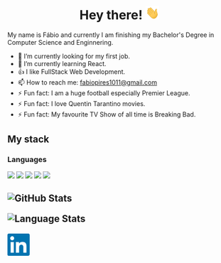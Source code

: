 
<!-- <p align="center">
<a href="https://www.linkedin.com/in/luismarques99/"><img height="50" src="https://raw.githubusercontent.com/LuisMarques99/LuisMarques99/master/assets/linkedin-logo.png"></a>
&nbsp;&nbsp;
<a href="https://gitlab.com/LuisMarques99"><img height="50" src="https://raw.githubusercontent.com/LuisMarques99/LuisMarques99/master/assets/gitlab-logo.png"></a>
&nbsp;&nbsp;
<a href="https://www.buymeacoffee.com/LuisMarques99"><img height="50" src="https://raw.githubusercontent.com/LuisMarques99/LuisMarques99/master/assets/BMC/bmc-button.png"></a>
</p> -->

<h1 align='center'>Hey there!
<img src="https://raw.githubusercontent.com/LuisMarques99/LuisMarques99/master/assets/wave.gif" height="30px"/>
</h1>

<!-- ## Hey there! <img src="assets/wave.gif" height="30px"/> -->

My name is Fábio and currently I am finishing my Bachelor's Degree in Computer Science and Enginnering.

- 🔭 I’m currently looking for my first job.
- 🌱 I’m currently learning React.
- 👍 I like FullStack Web Development.
- 📫 How to reach me: fabiopires1011@gmail.com
- ⚡ Fun fact: I am a huge football especially Premier League.
- ⚡ Fun fact: I love Quentin Tarantino movies.
- ⚡ Fun fact: My favourite TV Show of all time is Breaking Bad.


<!-- --- -->

<p></p>

<h2> My stack 
<h3> Languages </h3>
  <p align="left">
<img height="150" src="https://brandslogos.com/wp-content/uploads/images/large/java-logo-1.png">
    <img height="150" src="https://fedojo.com/wp-content/uploads/2019/03/logo-javascript-png-html-code-allows-to-embed-javascript-logo-in-your-website-587.png">
<img height="150" src="http://www.philipandes.com/img/about%20me/CSharp_logo.png">
    <img height="150" src="https://www.mycplus.com/mycplus/wp-content/uploads/2020/10/c.png">
<img height="150" src="https://upload.wikimedia.org/wikipedia/commons/thumb/c/c3/Python-logo-notext.svg/2048px-Python-logo-notext.svg.png">


</p>
<h2/>
 
 

<img alt="GitHub Stats" src="https://github-readme-stats.vercel.app/api?username=FabioDPires&show_icons=true&hide_border=true&theme=material-palenight" />

<p></p>

<img alt="Language Stats" src="https://github-readme-stats.vercel.app/api/top-langs/?username=FabioDPires&layout=compact&hide_border=true&theme=material-palenight" />

<p></p>

<p align="left">
<a href="https://www.linkedin.com/in/fábio-pires-0aa876206/"><img height="50" src="https://raw.githubusercontent.com/LuisMarques99/LuisMarques99/master/assets/linkedin-logo.png"></a>

</p>
